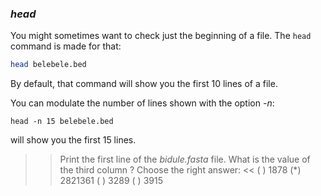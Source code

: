 ### *head*

You might sometimes want to check just the beginning of a file.
The `head` command is made for that:

```bash
head belebele.bed
```

By default, that command will show you the first 10 lines of a file. 

You can modulate the number of lines shown with the option _-n_:

```
head -n 15 belebele.bed
``` 

will show you the first 15 lines.


>> Print the first line of the _bidule.fasta_ file. What is the value of the third column ? Choose the right answer: <<
( ) 1878
(*) 2821361
( ) 3289
( ) 3915

